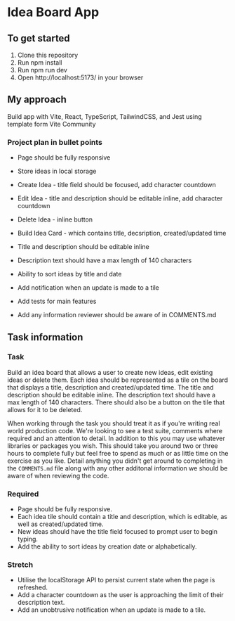 # Idea Board App

## To get started

1. Clone this repository
2. Run npm install
3. Run npm run dev
4. Open http://localhost:5173/ in your browser

## My approach

Build app with Vite, React, TypeScript, TailwindCSS, and Jest using template form Vite Community

### Project plan in bullet points

* Page should be fully responsive
* Store ideas in local storage

* Create Idea - title field should be focused, add character countdown
* Edit Idea - title and description should be editable inline, add character countdown
* Delete Idea - inline button

* Build Idea Card - which contains title, decsription, created/updated time
* Title and description should be editable inline
* Description text should have a max length of 140 characters

* Ability to sort ideas by title and date
* Add notification when an update is made to a tile

* Add tests for main features

* Add any information reviewer should be aware of in COMMENTS.md

## Task information

### Task
Build an idea board that allows a user to create new ideas, edit existing ideas or delete them. Each idea should be represented as a tile on the board that displays a title, description and created/updated time. The title and description should be editable inline. The description text should have a max length of 140 characters. There should also be a button on the tile that allows for it to be deleted.

When working through the task you should treat it as if you're writing real world production code. We're looking to see a test suite, comments where required and an attention to detail. In addition to this you may use whatever libraries or packages you wish. This should take you around two or three hours to complete fully but feel free to spend as much or as little time on the exercise as you like. Detail anything you didn't get around to completing in the `COMMENTS.md` file along with any other additonal information we should be aware of when reviewing the code.

### Required
* Page should be fully responsive.
* Each idea tile should contain a title and description, which is editable, as well as created/updated time.
* New ideas should have the title field focused to prompt user to begin typing.
* Add the ability to sort ideas by creation date or alphabetically.

### Stretch
* Utilise the localStorage API to persist current state when the page is refreshed.
* Add a character countdown as the user is approaching the limit of their description text.
* Add an unobtrusive notification when an update is made to a tile.



